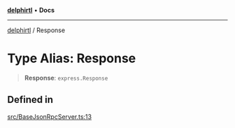 [**delphirtl**](../README.md) • **Docs**

***

[delphirtl](../globals.md) / Response

# Type Alias: Response

> **Response**: `express.Response`

## Defined in

[src/BaseJsonRpcServer.ts:13](https://github.com/chuacw/delphirtl/blob/f0fe3802fcf930859eb4297a0ec19446d57ff540/src/BaseJsonRpcServer.ts#L13)
